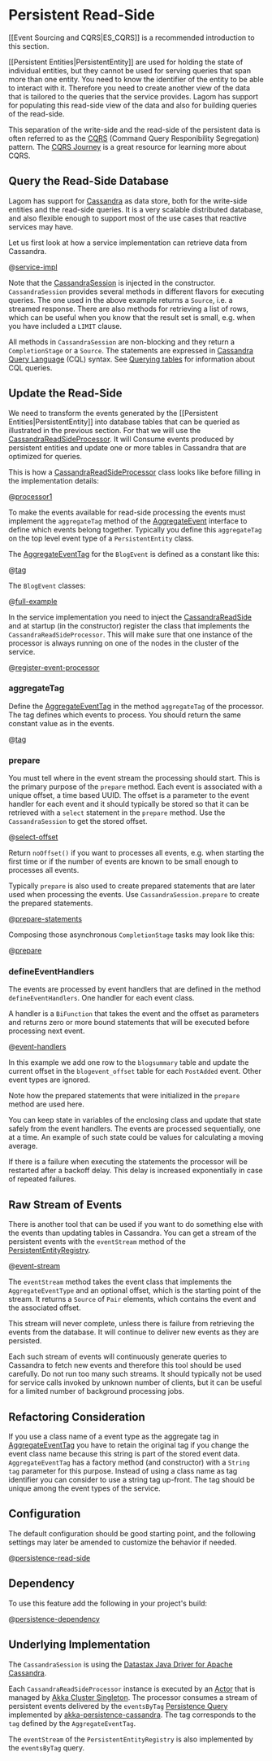 # Persistent Read-Side

[[Event Sourcing and CQRS|ES_CQRS]] is a recommended introduction to this section.

[[Persistent Entities|PersistentEntity]] are used for holding the state of individual entities, but they cannot be used for serving queries that span more than one entity. You need to know the identifier of the entity to be able to interact with it. Therefore you need to create another view of the data that is tailored to the queries that the service provides. Lagom has support for populating this read-side view of the data and also for building queries of the read-side.

This separation of the write-side and the read-side of the persistent data is often referred to as the [CQRS](https://msdn.microsoft.com/en-us/library/jj591573.aspx) (Command Query Responibility Segregation) pattern. The [CQRS Journey](https://msdn.microsoft.com/en-us/library/jj554200.aspx) is a great resource for learning more about CQRS.

## Query the Read-Side Database

Lagom has support for [Cassandra](http://cassandra.apache.org/) as data store, both for the write-side entities and the read-side queries. It is a very scalable distributed database, and also flexible enough to support most of the use cases that reactive services may have.

Let us first look at how a service implementation can retrieve data from Cassandra.

@[service-impl](code/docs/home/persistence/BlogServiceImpl2.java)

Note that the [CassandraSession](api/java/com/lightbend/lagom/javadsl/persistence/cassandra/CassandraSession.html) is injected in the constructor. `CassandraSession` provides several methods in different flavors for executing queries. The one used in the above example returns a `Source`, i.e. a streamed response. There are also methods for retrieving a list of rows, which can be useful when you know that the result set is small, e.g. when you have included a `LIMIT` clause.

All methods in `CassandraSession` are non-blocking and they return a `CompletionStage` or a `Source`. The statements are expressed in [Cassandra Query Language](http://docs.datastax.com/en/cql/3.3/cql/cqlIntro.html) (CQL) syntax. See [Querying tables](http://docs.datastax.com/en/cql/3.3/cql/cql_using/useQueryDataTOC.html) for information about CQL queries.

## Update the Read-Side

We need to transform the events generated by the [[Persistent Entities|PersistentEntity]] into database tables that can be queried as illustrated in the previous section. For that we will use the [CassandraReadSideProcessor](api/java/com/lightbend/lagom/javadsl/persistence/cassandra/CassandraReadSideProcessor.html). It will Consume events produced by persistent entities and update one or more tables in Cassandra that are optimized for queries.

This is how a [CassandraReadSideProcessor](api/java/com/lightbend/lagom/javadsl/persistence/cassandra/CassandraReadSideProcessor.html) class looks like before filling in the implementation details:

@[processor1](code/docs/home/persistence/BlogEventProcessor1.java)

To make the events available for read-side processing the events must implement the `aggregateTag` method of the [AggregateEvent](api/java/com/lightbend/lagom/javadsl/persistence/AggregateEvent.html) interface to define which events belong together. Typically you define this `aggregateTag` on the top level event type of a `PersistentEntity` class.

The [AggregateEventTag](api/java/com/lightbend/lagom/javadsl/persistence/AggregateEventTag.html) for the `BlogEvent` is defined as a constant like this:

@[tag](code/docs/home/persistence/BlogEventTag.java)

The `BlogEvent` classes:

@[full-example](code/docs/home/persistence/BlogEvent.java)

In the service implementation you need to inject the [CassandraReadSide](api/java/com/lightbend/lagom/javadsl/persistence/cassandra/CassandraReadSide.html) and at startup (in the constructor) register the class that implements the `CassandraReadSideProcessor`. This will make sure that one instance of the processor is always running on one of the nodes in the cluster of the service.

@[register-event-processor](code/docs/home/persistence/BlogServiceImpl3.java)


### aggregateTag

Define the [AggregateEventTag](api/java/com/lightbend/lagom/javadsl/persistence/AggregateEventTag.html) in the method `aggregateTag` of the processor. The tag defines which events to process. You should return the same constant value as in the events.

@[tag](code/docs/home/persistence/BlogEventProcessor.java)

### prepare

You must tell where in the event stream the processing should start. This is the primary purpose of the `prepare` method. Each event is associated with a unique offset, a time based UUID. The offset is a parameter to the event handler for each event and it should typically be stored so that it can be retrieved with a `select` statement in the `prepare` method. Use the `CassandraSession` to get the stored offset.

@[select-offset](code/docs/home/persistence/BlogEventProcessor.java)

Return `noOffset()` if you want to processes all events, e.g. when starting the first time or if the number of events are known to be small enough to processes all events.

Typically `prepare` is also used to create prepared statements that are later used when processing the events. Use `CassandraSession.prepare` to create the prepared statements.

@[prepare-statements](code/docs/home/persistence/BlogEventProcessor.java)

Composing those asynchronous `CompletionStage` tasks may look like this:

@[prepare](code/docs/home/persistence/BlogEventProcessor.java)

### defineEventHandlers

The events are processed by event handlers that are defined in the method `defineEventHandlers`. One handler for each event class.

A handler is a `BiFunction` that takes the event and the offset as parameters and returns zero or more bound statements that will be executed before processing next event.

@[event-handlers](code/docs/home/persistence/BlogEventProcessor.java)

In this example we add one row to the `blogsummary` table and update the current offset in the `blogevent_offset` table for each `PostAdded` event. Other event types are ignored.

Note how the prepared statements that were initialized in the `prepare` method are used here.

You can keep state in variables of the enclosing class and update that state safely from the event handlers. The events are processed sequentially, one at a time. An example of such state could be values for calculating a moving average.

If there is a failure when executing the statements the processor will be restarted after a backoff delay. This delay is increased exponentially in case of repeated failures.

## Raw Stream of Events

There is another tool that can be used if you want to do something else with the events than updating tables in Cassandra. You can get a stream of the persistent events with the `eventStream` method of the [PersistentEntityRegistry](api/java/com/lightbend/lagom/javadsl/persistence/PersistentEntityRegistry.html).

@[event-stream](code/docs/home/persistence/BlogServiceImpl3.java)

The `eventStream` method takes the event class that implements the `AggregateEventType` and an optional offset, which is the starting point of the stream. It returns a `Source` of `Pair` elements, which contains the event and the associated offset.

This stream will never complete, unless there is failure from retrieving the events from the database. It will continue to deliver new events as they are persisted.

Each such stream of events will continuously generate queries to Cassandra to fetch new events and therefore this tool should be used carefully. Do not run too many such streams. It should typically not be used for service calls invoked by unknown number of clients, but it can be useful for a limited number of background processing jobs.

## Refactoring Consideration

If you use a class name of a event type as the aggregate tag in [AggregateEventTag](api/java/com/lightbend/lagom/javadsl/persistence/AggregateEventTag.html) you have to retain the original tag if you change the event class name because this string is part of the stored event data. `AggregateEventTag` has a factory method (and constructor) with a `String tag` parameter for this purpose. Instead of using a class name as tag identifier you can consider to use a string tag up-front. The tag should be unique among the event types of the service.   

## Configuration

The default configuration should be good starting point, and the following settings may later be amended to customize the behavior if needed.

@[persistence-read-side](../../../../persistence/src/main/resources/reference.conf)

## Dependency

To use this feature add the following in your project's build:

@[persistence-dependency](code/build-cluster.sbt)

## Underlying Implementation

The `CassandraSession` is using the [Datastax Java Driver for Apache Cassandra](https://github.com/datastax/java-driver).

Each `CassandraReadSideProcessor` instance is executed by an [Actor](http://doc.akka.io/docs/akka/2.4.2/java/untyped-actors.html) that is managed by [Akka Cluster Singleton](http://doc.akka.io/docs/akka/2.4.2/java/cluster-singleton.html). The processor consumes a stream of persistent events delivered by the `eventsByTag` [Persistence Query](http://doc.akka.io/docs/akka/2.4.2/java/persistence-query.html) implemented by [akka-persistence-cassandra](https://github.com/akka/akka-persistence-cassandra). The tag corresponds to the `tag` defined by the `AggregateEventTag`.

The `eventStream` of the `PersistentEntityRegistry` is also implemented by the `eventsByTag` query.
